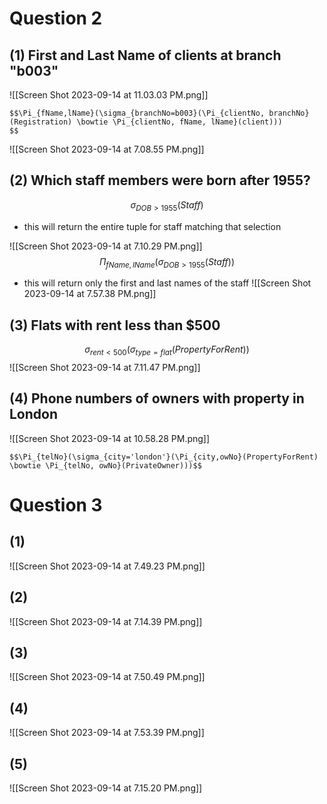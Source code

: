 # Question 2

## (1) First and Last Name of clients at branch "b003"
![[Screen Shot 2023-09-14 at 11.03.03 PM.png]]

```
$$\Pi_{fName,lName}(\sigma_{branchNo=b003}(\Pi_{clientNo, branchNo}(Registration) \bowtie \Pi_{clientNo, fName, lName}(client)))
$$
```

![[Screen Shot 2023-09-14 at 7.08.55 PM.png]]
## (2) Which staff members were born after 1955?
$$\sigma_{DOB > 1955}(Staff)$$
- this will return the entire tuple for staff matching that selection 

![[Screen Shot 2023-09-14 at 7.10.29 PM.png]]
$$\Pi_{fName,lName}(\sigma_{DOB > 1955}(Staff))$$
- this will return only the first and last names of the staff
![[Screen Shot 2023-09-14 at 7.57.38 PM.png]]
## (3) Flats with rent less than $500 
$$\sigma_{rent<500}(\sigma_{type=flat}(PropertyForRent))$$
![[Screen Shot 2023-09-14 at 7.11.47 PM.png]]
## (4)  Phone numbers of owners with property in London
![[Screen Shot 2023-09-14 at 10.58.28 PM.png]]
```
$$\Pi_{telNo}(\sigma_{city='london'}(\Pi_{city,owNo}(PropertyForRent) \bowtie \Pi_{telNo, owNo}(PrivateOwner)))$$
```
# Question 3

## (1)  
![[Screen Shot 2023-09-14 at 7.49.23 PM.png]]


##  (2)
![[Screen Shot 2023-09-14 at 7.14.39 PM.png]]

## (3)
![[Screen Shot 2023-09-14 at 7.50.49 PM.png]]
## (4)
![[Screen Shot 2023-09-14 at 7.53.39 PM.png]]
##  (5)

![[Screen Shot 2023-09-14 at 7.15.20 PM.png]]